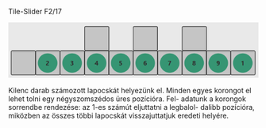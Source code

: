Tile-Slider F2/17

<img src="startState.png" alt="Kezdőállapot">

Kilenc darab számozott lapocskát helyezünk el.
Minden egyes korongot el lehet tolni egy négyszomszédos üres pozícióra. Fel-
adatunk a korongok sorrendbe rendezése: az 1-es számút eljuttatni a legbalol-
dalibb pozícióra, miközben az összes többi lapocskát visszajuttatjuk eredeti
helyére.